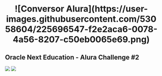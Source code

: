 <h1 align = "center">
![Conversor Alura](https://user-images.githubusercontent.com/53058604/225696547-f2e2aca6-0078-4a56-8207-c50eb0065e69.png)
</h1>
<h2>Oracle Next Education - Alura Challenge #2</h2>

<p>
<img src="https://img.shields.io/badge/jackson-2.14.2-blue">
<img src="https://img.shields.io/badge/flatlaf-3.0-blue">
</p>

